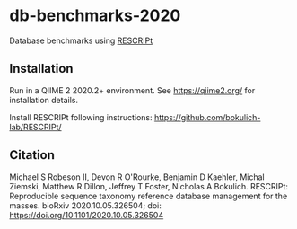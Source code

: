 # db-benchmarks-2020
Database benchmarks using [RESCRIPt](https://github.com/bokulich-lab/RESCRIPt/)

## Installation

Run in a QIIME 2 2020.2+ environment. See https://qiime2.org/ for installation details.

Install RESCRIPt following instructions: https://github.com/bokulich-lab/RESCRIPt/

## Citation

Michael S Robeson II, Devon R O'Rourke, Benjamin D Kaehler, Michal Ziemski, Matthew R Dillon, Jeffrey T Foster, Nicholas A Bokulich. RESCRIPt: Reproducible sequence taxonomy reference database management for the masses. bioRxiv 2020.10.05.326504; doi: https://doi.org/10.1101/2020.10.05.326504
